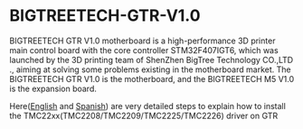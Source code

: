 # BIGTREETECH-GTR-V1.0
BIGTREETECH GTR V1.0 motherboard is a high-performance 3D printer main control board with the core controller STM32F407IGT6, which was launched by the 3D printing team of ShenZhen BigTree Technology CO.,LTD ., aiming at solving some problems existing in the motherboard market. The BIGTREETECH GTR V1.0 is the motherboard, and the BIGTREETECH M5 V1.0 is the expansion board.

Here([English](https://3dwork.io/en/skr-gtr-v1-0-analysis-and-configuration/) and [Spanish](https://3dwork.io/skr-gtr-v1-0-analisis-y-configuracion/)) are very detailed steps to explain how to install the TMC22xx(TMC2208/TMC2209/TMC2225/TMC2226) driver on GTR
